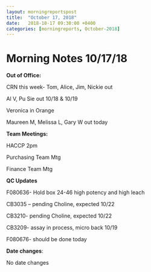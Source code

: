 ```yaml
---
layout: morningreportspost
title:  "October 17, 2018"
date:   2018-10-17 09:30:00 +0400
categories: [morningreports, October-2018] 
---
```

# Morning Notes 10/17/18

**Out of Office:**

CRN this week- Tom, Alice, Jim, Nickie out

Al V, Pu Sie out 10/18 & 10/19

Veronica in Orange

Maureen M, Melissa L, Gary W out today

**Team Meetings:**

HACCP 2pm

Purchasing Team Mtg

Finance Team Mtg

**QC Updates**

F080636- Hold box 24-46 high potency and high leach

CB3035 – pending Choline, expected 10/22

CB3210- pending Choline, expected 10/22

CB3209- assay in process, micro back 10/19

F080676- should be done today

**Date changes**:

No date changes